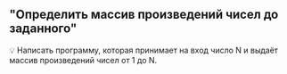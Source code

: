 ## "Определить массив произведений чисел до заданного"

💡 Написать программу, которая принимает на вход число N и выдаёт массив произведений чисел от 1 до N.